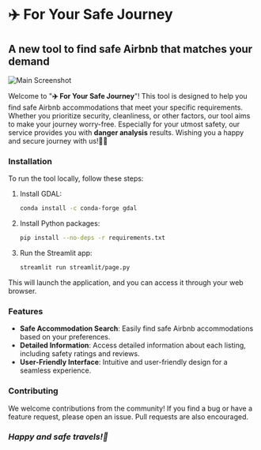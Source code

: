 # ✈️  For Your Safe Journey

## A new tool to find safe Airbnb that matches your demand

![Main Screenshot](https://github.com/ImPJH/BKMS_Project/assets/86909645/0e7ad584-51bc-434e-85ce-bd2a954a326b)

Welcome to "**✈️ For Your Safe Journey**"! This tool is designed to help you find safe Airbnb accommodations that meet your specific requirements. Whether you prioritize security, cleanliness, or other factors, our tool aims to make your journey worry-free. Especially for your utmost safety, our service provides you with **danger analysis** results. Wishing you a happy and secure journey with us!🗽✨

### Installation

To run the tool locally, follow these steps:

1. Install GDAL:
   ```bash
   conda install -c conda-forge gdal
   ```
2. Install Python packages:
   ```bash
   pip install --no-deps -r requirements.txt
   ```
3. Run the Streamlit app:
   ```bash
   streamlit run streamlit/page.py
   ```
   
This will launch the application, and you can access it through your web browser.

### Features

- **Safe Accommodation Search**: Easily find safe Airbnb accommodations based on your preferences.
- **Detailed Information**: Access detailed information about each listing, including safety ratings and reviews.
- **User-Friendly Interface**: Intuitive and user-friendly design for a seamless experience.

### Contributing
We welcome contributions from the community! If you find a bug or have a feature request, please open an issue. Pull requests are also encouraged.


### _**Happy and safe travels!🧸**_

